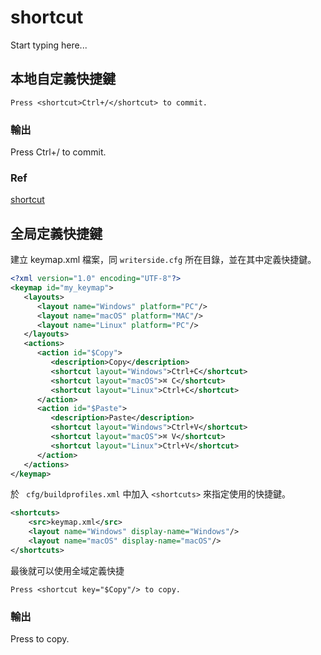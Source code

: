 # shortcut

Start typing here...

## 本地自定義快捷鍵

    Press <shortcut>Ctrl+/</shortcut> to commit.

### 輸出

Press <shortcut>Ctrl+/</shortcut> to commit.

### Ref

[shortcut](https://www.jetbrains.com/help/writerside/paragraphs.html#shortcut)

## 全局定義快捷鍵

建立 <path>keymap.xml</path> 檔案，同 `writerside.cfg` 所在目錄，並在其中定義快捷鍵。

```xml
<?xml version="1.0" encoding="UTF-8"?>
<keymap id="my_keymap">
   <layouts>
      <layout name="Windows" platform="PC"/>
      <layout name="macOS" platform="MAC"/>
      <layout name="Linux" platform="PC"/>
   </layouts>
   <actions>
      <action id="$Copy">
         <description>Copy</description>
         <shortcut layout="Windows">Ctrl+C</shortcut>
         <shortcut layout="macOS">⌘ C</shortcut>
         <shortcut layout="Linux">Ctrl+C</shortcut>
      </action>
      <action id="$Paste">
         <description>Paste</description>
         <shortcut layout="Windows">Ctrl+V</shortcut>
         <shortcut layout="macOS">⌘ V</shortcut>
         <shortcut layout="Linux">Ctrl+V</shortcut>
      </action>
   </actions>
</keymap>
```

於 ` cfg/buildprofiles.xml` 中加入 `<shortcuts>` 來指定使用的快捷鍵。

```xml
<shortcuts>
    <src>keymap.xml</src>
    <layout name="Windows" display-name="Windows"/>
    <layout name="macOS" display-name="macOS"/>
</shortcuts>
```

最後就可以使用全域定義快捷

    Press <shortcut key="$Copy"/> to copy.

### 輸出

Press <shortcut key="$Copy"/> to copy.